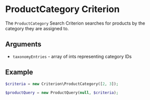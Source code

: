 # ProductCategory Criterion

The `ProductCategory` Search Criterion searches for products by the category they are assigned to.

## Arguments

- `taxonomyEntries` - array of ints representing category IDs

## Example

``` php
$criteria = new Criterion\ProductCategory([2, 3]);

$productQuery = new ProductQuery(null, $criteria);
```

